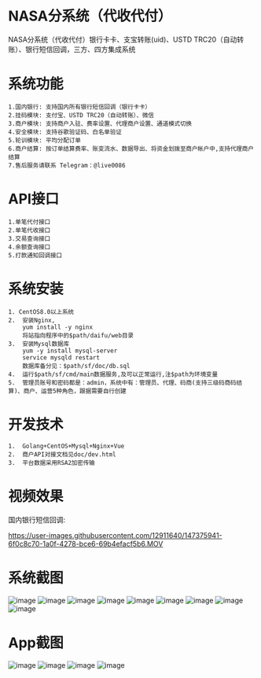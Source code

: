 # NASA分系统（代收代付）
NASA分系统（代收代付）银行卡卡、支宝转账(uid)、USTD TRC20（自动转账）、银行短信回调，三方、四方集成系统
# 系统功能
	1.国内银行: 支持国内所有银行短信回调（银行卡卡）
	2.挂码模块: 支付宝、USTD TRC20（自动转账）、微信
	3.商户模块: 支持商户入驻、费率设置、代理商户设置、通道模式切换
	4.安全模块: 支持谷歌验证码、白名单验证
	5.轮训模块: 平均分配订单
	6.商户结算: 按订单结算费率、账变流水、数据导出、将资金划拨至商户帐户中,支持代理商户结算
	7.售后服务请联系 Telegram：@live0086
# API接口
	1.单笔代付接口
	2.单笔代收接口
	3.交易查询接口
	4.余额查询接口
	5.打款通知回调接口
# 系统安装
	1. CentOS8.0以上系统
	2.	安装Nginx,
		yum install -y nginx  
		将站指向程序中的$path/daifu/web目录
	3.	安装Mysql数据库
		yum -y install mysql-server
		service mysqld restart
		数据库备分见：$path/sf/doc/db.sql
	4.	运行$path/sf/cmd/main数据服务,及可以正常运行,注$path为环境变量
	5.	管理员账号和密码都是：admin，系统中有：管理员、代理、码商(支持三级码商码结算)、商户、运营5种角色，跟据需要自行创建
  
# 开发技术
	1.	Golang+CentOS+Mysql+Nginx+Vue
	2. 	商户API对接文档见doc/dev.html
	3. 	平台数据采用RSA2加密传输
# 视频效果
国内银行短信回调:

https://user-images.githubusercontent.com/12911640/147375941-6f0c8c70-1a0f-4278-bce6-69b4efacf5b6.MOV


# 系统截图
![image](https://github.com/1752325542/daifu/blob/master/doc/1.png)
![image](https://github.com/1752325542/daifu/blob/master/doc/9.png)
![image](https://github.com/1752325542/daifu/blob/master/doc/2.png)
![image](https://github.com/1752325542/daifu/blob/master/doc/3.png)
![image](https://github.com/1752325542/daifu/blob/master/doc/4.png)
![image](https://github.com/1752325542/daifu/blob/master/doc/5.png)
![image](https://github.com/1752325542/daifu/blob/master/doc/6.png)
![image](https://github.com/1752325542/daifu/blob/master/doc/7.png)
![image](https://github.com/1752325542/daifu/blob/master/doc/8.png)
# App截图
![image](https://github.com/1752325542/daifu/blob/master/doc/10000.jpg)
![image](https://github.com/1752325542/daifu/blob/master/doc/10001.jpg)
![image](https://github.com/1752325542/daifu/blob/master/doc/10002.jpg)
![image](https://github.com/1752325542/daifu/blob/master/doc/10003.jpg)
